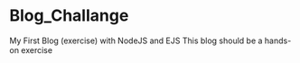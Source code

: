 # Blog_Challange
My First Blog (exercise) with NodeJS and EJS
This blog should be a hands-on exercise
